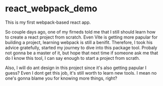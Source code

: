 # react_webpack_demo
This is my first webpack-based react app.

So couple days ago, one of my firneds told me that I still should learn how to create a react project from scratch.
Even Vite is getting more papular for building a project, learning webpack is still a benifit.
Therefore, I took his advice gratefully, started my journey to dive into this package tool.
Probaly not gonna be a master of it, but hope that next time if someone ask me that do I know this tool, I can say enough to start a project from scrath.

Also, I will do ant design in this project since it's also getting papular I guess?
Even I dont get this job, it's still worth to learn new tools.
I mean no one's gonna blame you for knowing more things, right?
